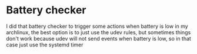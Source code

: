 # Battery checker

I did that battery checker to trigger some actions when battery is low in my archlinux,
the best option is to just use the udev rules, but sometimes things don't work because
udev will not send events when battery is low, so in that case just use the systemd timer
